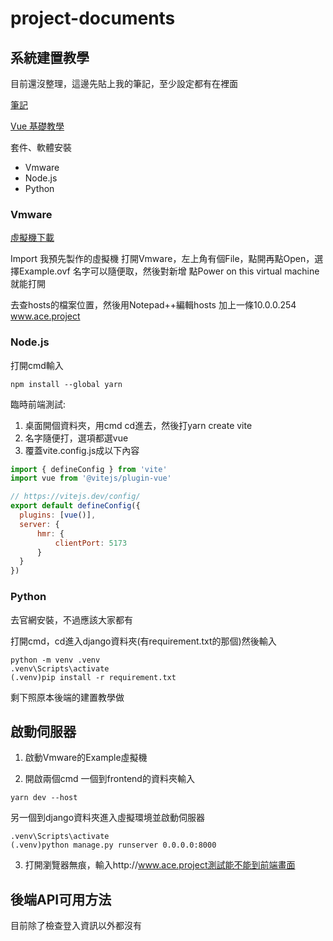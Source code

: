 # project-documents

## 系統建置教學
目前還沒整理，這邊先貼上我的筆記，至少設定都有在裡面

[筆記](https://hackmd.io/@m7FAYRfQTyesN05dgdeZEQ/r1LPP44ic)

[Vue 基礎教學](https://hackmd.io/@m7FAYRfQTyesN05dgdeZEQ/rylrDdI65)

套件、軟體安裝
- Vmware 
- Node.js
- Python

### Vmware

[虛擬機下載](https://drive.google.com/drive/folders/1LBmr6xDJ-u_DqRpzv2hRH0HRg9yyY5lx?usp=sharing)

Import 我預先製作的虛擬機
打開Vmware，左上角有個File，點開再點Open，選擇Example.ovf
名字可以隨便取，然後對新增
點Power on this virtual machine就能打開

去查hosts的檔案位置，然後用Notepad++編輯hosts
加上一條10.0.0.254 www.ace.project

### Node.js
打開cmd輸入
```
npm install --global yarn
```

臨時前端測試:
1. 桌面開個資料夾，用cmd cd進去，然後打yarn create vite
2. 名字隨便打，選項都選vue
3. 覆蓋vite.config.js成以下內容
```javascript
import { defineConfig } from 'vite'
import vue from '@vitejs/plugin-vue'

// https://vitejs.dev/config/
export default defineConfig({
  plugins: [vue()],
  server: {
	  hmr: {
		  clientPort: 5173
	  }
  }
})
```


### Python
去官網安裝，不過應該大家都有

打開cmd，cd進入django資料夾(有requirement.txt的那個)然後輸入
```
python -m venv .venv
.venv\Scripts\activate
(.venv)pip install -r requirement.txt
```

剩下照原本後端的建置教學做

## 啟動伺服器

1. 啟動Vmware的Example虛擬機

2. 開啟兩個cmd
一個到frontend的資料夾輸入
```
yarn dev --host
```
另一個到django資料夾進入虛擬環境並啟動伺服器
```
.venv\Scripts\activate
(.venv)python manage.py runserver 0.0.0.0:8000
```

3. 打開瀏覽器無痕，輸入http://www.ace.project測試能不能到前端畫面


## 後端API可用方法
目前除了檢查登入資訊以外都沒有
 